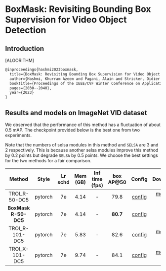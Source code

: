 # BoxMask: Revisiting Bounding Box Supervision for Video Object Detection

## Introduction

[ALGORITHM]

```latex
@inproceedings{hashmi2023boxmask,
  title={BoxMask: Revisiting Bounding Box Supervision for Video Object Detection},
  author={Hashmi, Khurram Azeem and Pagani, Alain and Stricker, Didier and Afzal, Muhammad Zeshan},
  booktitle={Proceedings of the IEEE/CVF Winter Conference on Applications of Computer Vision},
  pages={2030--2040},
  year={2023}
}
```

## Results and models on ImageNet VID dataset

We observed that the performance of this method has a fluctuation of about 0.5 mAP. The checkpoint provided below is the best one from two experiments.

Note that the numbers of selsa modules in this method and `SELSA` are 3 and 2 respectively. This is because another selsa modules improve this method by 0.2 points but degrade `SELSA` by 0.5 points. We choose the best settings for the two methods for a fair comparison.

|        Method        |  Style  | Lr schd | Mem (GB) | Inf time (fps) | box AP@50 |                                 Config                                  | Download |
|:--------------------:| :-----: | :-----: | :------: | :------------: |:---------:|:-----------------------------------------------------------------------:| :--------: |
|    TROI_R-50-DC5     |  pytorch  |   7e    | 4.14        | -            |   79.8    |     [config](selsa_troialign_faster_rcnn_r50_dc5_7e_imagenetvid.py)     | [model](https://download.openmmlab.com/mmtracking/vid/temporal_roi_align/selsa_troialign_faster_rcnn_r50_dc5_7e_imagenetvid/selsa_troialign_faster_rcnn_r50_dc5_7e_imagenetvid_20210820_162714-939fd657.pth) &#124; [log](https://download.openmmlab.com/mmtracking/vid/temporal_roi_align/selsa_troialign_faster_rcnn_r50_dc5_7e_imagenetvid/selsa_troialign_faster_rcnn_r50_dc5_7e_imagenetvid_20210820_162714.log.json) |
| **BoxMask R-50-DC5** |  pytorch  |   7e    | 4.14        | -            |   **80.7**    | [config](boxMask_selsa_troialign_faster_rcnn_r50_dc5_7e_imagenetvid.py) | []() &#124; []() |
|      TROI_R-101-DC5       |  pytorch  |   7e    | 5.83        | -              |   82.6    |    [config](selsa_troialign_faster_rcnn_r101_dc5_7e_imagenetvid.py)     | [model](https://download.openmmlab.com/mmtracking/vid/temporal_roi_align/selsa_troialign_faster_rcnn_r101_dc5_7e_imagenetvid/selsa_troialign_faster_rcnn_r101_dc5_7e_imagenetvid_20210822_111621-22cb96b9.pth) &#124; [log](https://download.openmmlab.com/mmtracking/vid/temporal_roi_align/selsa_troialign_faster_rcnn_r101_dc5_7e_imagenetvid/selsa_troialign_faster_rcnn_r101_dc5_7e_imagenetvid_20210822_111621.log.json) |
|      TROI_X-101-DC5       |  pytorch  |   7e    | 9.74        | -              |   84.1    |    [config](selsa_troialign_faster_rcnn_x101_dc5_7e_imagenetvid.py)     | [model](https://download.openmmlab.com/mmtracking/vid/temporal_roi_align/selsa_troialign_faster_rcnn_x101_dc5_7e_imagenetvid/selsa_troialign_faster_rcnn_x101_dc5_7e_imagenetvid_20210822_164036-4471ac42.pth) &#124; [log](https://download.openmmlab.com/mmtracking/vid/temporal_roi_align/selsa_troialign_faster_rcnn_x101_dc5_7e_imagenetvid/selsa_troialign_faster_rcnn_x101_dc5_7e_imagenetvid_20210822_164036.log.json) |
